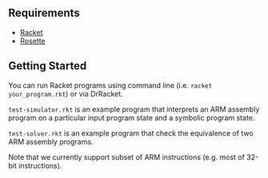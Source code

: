 Requirements
------------

- [Racket](http://download.racket-lang.org)
- [Rosette](http://github.com/emina/rosette)


Getting Started
---------------

You can run Racket programs using command line (i.e. `racket your_program.rkt`) or via DrRacket.

`test-simulator.rkt` is an example program that interprets an ARM assembly program on a particular input program state and a symbolic program state.

`test-solver.rkt` is an example program that check the equivalence of two ARM assembly programs.

Note that we currently support subset of ARM instructions (e.g. most of 32-bit instructions).
